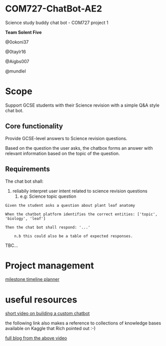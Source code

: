 # COM727-ChatBot-AE2
Science study buddy chat bot - COM727 project 1

__Team Solent Five__

@0okoni37

@0taylr16

@Aigbs007

@mundlel

# Scope
Support GCSE students with their Science revision with a simple Q&A style chat bot.

## Core functionality
Provide GCSE-level answers to Science revision questions. 

Based on the question the user asks, the chatbox forms an answer with relevant information based on the topic of the question.

## Requirements
The chat bot shall:

1) reliabily interpret user intent related to science revision questions
   1) e.g: Science topic question
```
Given the student asks a question about plant leaf anatomy

When the chatbot platform identifies the correct entities: ['topic', 'biology', 'leaf']

Then the chat bot shall respond: '...'

    n.b this could also be a table of expected responses.
```

TBC...

# Project management
[milestone timeline planner](https://github.com/users/RalleyD/projects/1)

# useful resources

[short video on building a custom chatbot](https://www.youtube.com/watch?v=RqeoESoKtcA)

the following link also makes a reference to collections of knowledge bases available on Kaggle that Rich pointed out :-)

[full blog from the above video](https://livefiredev.com/build-a-custom-chatbot-using-python-custom-knowledge-base/)
